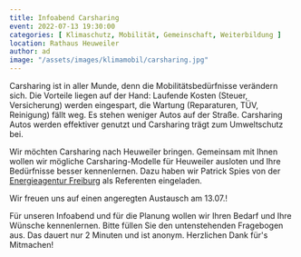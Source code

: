 ```yaml
---
title: Infoabend Carsharing
event: 2022-07-13 19:30:00
categories: [ Klimaschutz, Mobilität, Gemeinschaft, Weiterbildung ]
location: Rathaus Heuweiler
author: ad
image: "/assets/images/klimamobil/carsharing.jpg"
---
```


Carsharing ist in aller Munde, denn die Mobilitätsbedürfnisse verändern sich. Die Vorteile liegen auf der Hand: Laufende Kosten (Steuer, Versicherung) werden eingespart, die Wartung (Reparaturen, TÜV, Reinigung) fällt weg. Es stehen weniger Autos auf der Straße. Carsharing Autos werden effektiver genutzt und Carsharing trägt zum Umweltschutz bei.

Wir möchten Carsharing nach Heuweiler bringen. Gemeinsam mit Ihnen wollen wir mögliche Carsharing-Modelle für Heuweiler ausloten und Ihre Bedürfnisse besser kennenlernen. Dazu haben wir Patrick Spies von der [Energieagentur Freiburg](https://energieagentur-regio-freiburg.eu/kontakt/) als Referenten eingeladen. 

Wir freuen uns auf einen angeregten Austausch am 13.07.!

Für unseren Infoabend und für die Planung wollen wir Ihren Bedarf und Ihre Wünsche kennenlernen. Bitte füllen Sie den untenstehenden Fragebogen aus. Das dauert nur 2 Minuten und ist anonym. Herzlichen Dank für's Mitmachen!
